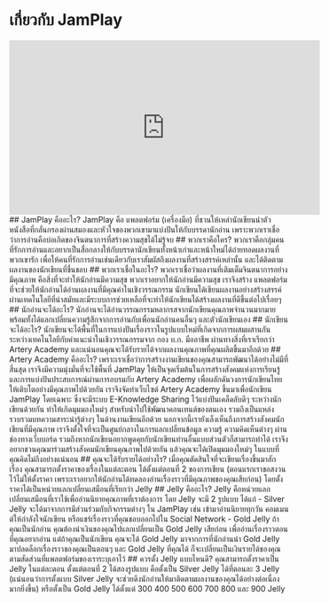 # เกี่ยวกับ JamPlay
<div style='text-align: center; width:100%;'>
<iframe width="560" height="315" src="https://www.youtube.com/embed/-zIFdZGfQxs" frameborder="0" allow="autoplay; encrypted-media" allowfullscreen></iframe>
</div>
## JamPlay คืออะไร?
JamPlay คือ แพลตฟอร์ม (เครื่องมือ) ที่ชวนให้เหล่านักเขียนนำตัวหนังสือที่กลั่นกรองผ่านสมองและหัวใจของพวกเขามาแบ่งปันให้กับบรรดานักอ่าน เพราะพวกเราเชื่อว่าการอ่านคือบ่อเกิดของจินตนาการที่สร้างความสุขได้ไม่รู้จบ
## พวกเราคือใคร?
พวกเราคือกลุ่มคนที่รักการอ่านและอยากเป็นสื่อกลางให้กับบรรดานักเขียนทั้งหน้าเก่าและหน้าใหม่ได้ถ่ายทอดผลงานที่พวกเขารัก เพื่อให้คนที่รักการอ่านเช่นเดียวกับเราสัมผัสถึงผลงานที่สร้างสรรค์เหล่านั้น และได้ติดตามผลงานของนักเขียนที่ชื่นชอบ
## พวกเราเชื่อในอะไร?
พวกเราเชื่อว่าผลงานที่เติมเต็มจินตนาการอย่างมีคุณภาพ คือสิ่งที่จะทำให้นักอ่านมีความสุข พวกเราอยากให้นักอ่านมีความสุข เราจึงสร้าง แพลตฟอร์ม ที่จะช่วยให้นักอ่านได้อ่านผลงานที่มีคุณค่าในเชิงวรรณกรรม นักเขียนได้เขียนผลงานอย่างสร้างสรรค์ผ่านเทคโนโลยีที่นำสมัยและมีระบบการช่วยเหลือที่จะทำให้นักเขียนได้สร้างผลงานที่ดีขึ้นต่อไปเรื่อยๆ
## นักอ่านจะได้อะไร?
นักอ่านจะได้อ่านวรรณกรรมหลากรสจากนักเขียนคุณภาพจำนวนมากมาย พร้อมทั้งได้แลกเปลี่ยนความรู้สึกจากการอ่านกับเพื่อนนักอ่านคนอื่นๆ และตัวนักเขียนเอง
## นักเขียนจะได้อะไร?
นักเขียนจะได้พื้นที่ในการแบ่งปันเรื่องราวในรูปแบบใหม่ที่เกิดจากการผสมผสานกันระหว่างเทคโนโลยีกับคำแนะนำในเชิงวรรณกรรมจาก กอง บ.ก. มืออาชีพ ผ่านทางสิ่งที่เราเรียกว่า Artery Academy และแน่นอนคุณจะได้รับรายได้จากผลงานคุณภาพที่คุณผลิตขึ้นมาอีกด้วย
## Artery Academy คืออะไร?
เพราะเราเชื่อว่าการสร้างงานเขียนของคุณสามารถพัฒนาได้อย่างไม่มีที่สิ้นสุด เราจึงมีความมุ่งมั่นที่จะใช้พื้นที่ JamPlay ให้เป็นจุดเริ่มต้นในการสร้างสังคมแห่งการเรียนรู้ และการแบ่งปันประสบการณ์ผ่านการอบรมกับ Artery Academy เพื่อผลักดันวงการนักเขียนไทยให้เติบโตอย่างมีคุณภาพไปด้วยกัน
เราจึงจัดทำเว็บไซต์ Artery Academy ขึ้นมาเพื่อนักเขียน JamPlay โดยเฉพาะ ซึ่งจะมีระบบ E-Knowledge Sharing ไว้แบ่งปันเคล็ดลับดีๆ ระหว่างนักเขียนด้วยกัน ทำให้เกิดมุมมองใหม่ๆ สำหรับนำไปใช้พัฒนาคอนเทนต์ของตนเอง รวมถึงเป็นแหล่งรวบรวมบทความสาระน่ารู้ต่างๆ ในด้านงานเขียนอีกด้วย
นอกจากนี้เรายังเล็งเห็นถึงการสร้างสังคมนักเขียนที่มีคุณภาพ เราจึงตั้งใจที่จะเป็นศูนย์กลางในการแลกเปลี่ยนข้อมูล ความรู้ ความคิดเห็นต่างๆ ผ่านช่องทางเว็บบอร์ด รวมถึงหากนักเขียนอยากพูดคุยกับนักเขียนท่านอื่นแบบส่วนตัวก็สามารถทำได้
เราจึงอยากชวนคุณมาร่วมสร้างสังคมนักเขียนคุณภาพไปด้วยกัน แล้วคุณจะได้เปิดมุมมองใหม่ๆ ในแบบที่คุณคิดไม่ถึงอย่างแน่นอน
## คุณจะได้รับรายได้อย่างไร?
เมื่อคุณตัดสินใจที่จะเขียนเรื่องขึ้นมาสักเรื่อง คุณสามารถตั้งราคาของเรื่องในแต่ละตอน ได้ตั้งแต่ตอนที่ 2 ของการเขียน (ตอนแรกเราขอสงวนไว้ไม่ให้ตั้งราคา เพราะเราอยากให้นักอ่านได้ทดลองอ่านเรื่องราวที่มีคุณภาพของคุณเสียก่อน) โดยตั้งราคาได้เป็นหน่วยแลกเปลี่ยนเสมือนที่เรียกว่า Jelly
## Jelly คืออะไร?
Jelly คือหน่วยแลกเปลี่ยนเสมือนที่เราใช้เพื่ออ่านนิยายคุณภาพที่เราต้องการ โดย Jelly จะมี 2 รูปแบบ ได้แก่
  - Silver Jelly จะได้มาจากการมีส่วนร่วมกับกิจกรรมต่างๆ ใน JamPlay เช่น เข้ามาอ่านนิยายทุกวัน คอมเมนต์ให้กำลังใจนักเขียน หรือแชร์เรื่องราวที่คุณชอบออกไปใน Social Network
  - Gold Jelly ถ้าคุณเป็นนักอ่าน คุณต้องนำเงินของคุณไปแลกเปลี่ยนเป็น Gold Jelly เสียก่อน เพื่ออ่านเรื่องราวตอนที่คุณอยากอ่าน แต่ถ้าคุณเป็นนักเขียน คุณจะได้ Gold Jelly มาจากการที่นักอ่านนำ Gold Jelly มาปลดล็อกเรื่องราวของคุณเป็นตอนๆ และ Gold Jelly ที่คุณได้ ก็จะเปลี่ยนเป็นเงินรายได้ของคุณตามสัดส่วนที่แพลตฟอร์มของเราระบุเอาไว้
## ควรตั้ง Jelly แบบไหนดี?
คุณสามารถตั้งราคาเป็น Jelly ในแต่ละตอน ตั้งแต่ตอนที่ 2 ได้สองรูปแบบ คือตั้งเป็น Silver Jelly ได้ที่ตอนละ 3 Jelly (แน่นอนว่าการตั้งแบบ Silver Jelly จะช่วยดึงนักอ่านให้มาติดตามผลงานของคุณได้อย่างต่อเนื่องมากยิ่งขึ้น) หรือตั้งเป็น Gold Jelly ได้ตั้งแต่ 300 400 500 600 700 800 และ 900 Jelly
